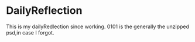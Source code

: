 # DailyReflection
This is my dailyRedlection since working.
0101 is the generally the unzipped psd,in case I forgot.

